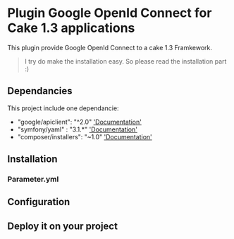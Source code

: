 # Plugin Google OpenId Connect for Cake 1.3 applications

This plugin provide Google OpenId Connect to a cake 1.3 Framkework.

> I try do make the installation easy. So please read the installation part :)

## Dependancies

This project include one dependancie:
- "google/apiclient": "^2.0" ['Documentation'](https://github.com/google/google-api-php-client)
- "symfony/yaml" :    "3.1.*" ['Documentation'](http://symfony.com/doc/current/components/yaml.html)
- "composer/installers": "~1.0" ['Documentation'](https://github.com/composer/installers)

## Installation



### Parameter.yml



## Configuration

## Deploy it on your project